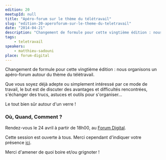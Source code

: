 ```yaml
---
edition: 20
meetupId: null
title: "Apéro-forum sur le thème du télétravail"
slug: "edition-20-aperoforum-sur-le-theme-du-teletravail"
date: "2014-04-21"
description: "Changement de formule pour cette vingtième édition : nous organisons un apéro-forum autour du thème du télétravail."
tags:
    - teletravail
speakers:
    - matthieu-sadouni
place: forum-digital
---
```


Changement de formule pour cette vingtième édition : nous organisons un apéro-forum autour du thème
du télétravail.

Que vous soyez déjà adepte ou simplement intéressé par ce mode de travail, le but est de discuter
des avantages et difficultés rencontrées, s'échanger des trucs, astuces et outils pour
s'organiser...

Le tout bien sûr autour d'un verre !

### Où, Quand, Comment ?

Rendez-vous le 24 avril à partir de 18h00, au [Forum Digital](http://forum-digital.fr).

Cette session est ouverte à tous. Merci cependant d'indiquer votre présence
[ici](https://docs.google.com/forms/d/1tvKL-H9H5IH6E87gJTdmlDDOW6M5Ut6FsrBdSIXa9q0/viewform).

Merci d'amener de quoi boire et/ou grignoter !
